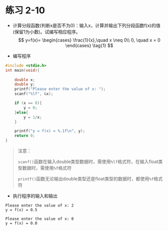 # 练习 2-10
- 计算分段函数(判断x是否不为0)：输入x，计算并输出下列分段函数f(x)的值(保留1为小数)。试编写相应程序。
$$
y=f(x)=
\begin{cases}
\frac{1}{x},\quad x \neq 0\\
0, \quad x = 0
\end{cases}
\tag{1}
$$

- 编写程序
```c
#include <stdio.h>
int main(void){
    
    double x;
    double y;
    printf("Please enter the value of x: ");
    scanf("%lf", &x);

    if (x == 0){
        y = 0;
    }else{
        y = 1/x;
    }

    printf("y = f(x) = %.1f\n", y);
    return 0;
}
```
> 注意：
> 
> `scanf()`函数在输入double类型数据时，需使用`%lf`格式符，在输入float类型数据时，需使用`%f`格式符
> 
> `printf()`函数无论输出double类型还是float类型的数据时，都使用`%f`格式符

- 执行程序的输入和输出
```shell
Please enter the value of x: 2
y = f(x) = 0.5

Please enter the value of x: 0
y = f(x) = 0.0
```

